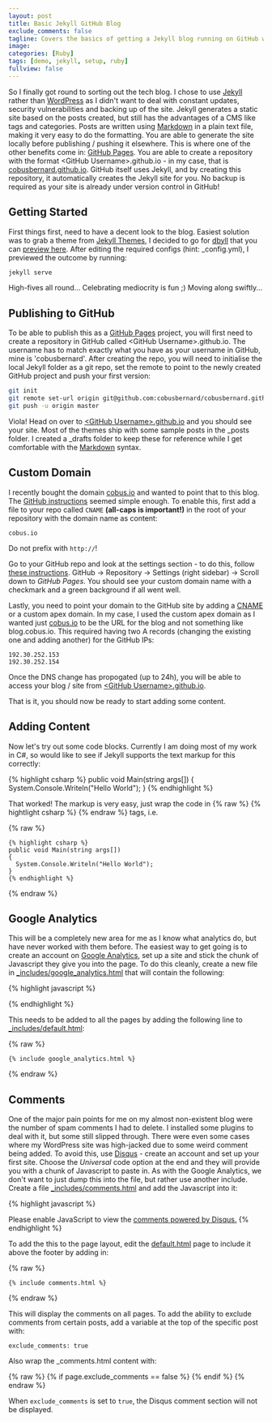 ```yaml
---
layout: post
title: Basic Jekyll GitHub Blog
exclude_comments: false
tagline: Covers the basics of getting a Jekyll blog running on GitHub with a custom URL.
image:
categories: [Ruby]
tags: [demo, jekyll, setup, ruby]
fullview: false
---
```


So I finally got round to sorting out the tech blog. I chose to use [Jekyll](http://jekyllrb.com) rather than [WordPress](https://wordpress.com) as I didn't want to deal with constant updates, security vulnerabilities and backing up of the site. Jekyll generates a static site based on the posts created, but still has the advantages of a CMS like tags and categories. Posts are written using [Markdown](http://kramdown.gettalong.org/) in a plain text file, making it very easy to do the formatting. You are able to generate the site locally before publishing / pushing it elsewhere. This is where one of the other benefits come in: [GitHub Pages](https://pages.github.com/). You are able to create a repository with the format \<GitHub Username\>.github.io - in my case, that is [cobusbernard.github.io](https://cobusbernard.github.io). GitHub itself uses Jekyll, and by creating this repository, it automatically creates the Jekyll site for you. No backup is required as your site is already under version control in GitHub!

Getting Started
---------------

First things first, need to have a decent look to the blog. Easiest solution was to grab a theme from [Jekyll Themes](http://jekyllthemes.org/), I decided to go for [dbyll](https://github.com/dbtek/dbyll) that you can [preview here](http://dbtek.github.io/dbyll/). After editing the required configs (hint: _config.yml), I previewed the outcome by running:

~~~ bash
jekyll serve
~~~

High-fives all round... Celebrating mediocrity is fun ;) Moving along swiftly...

Publishing to GitHub
--------------------
To be able to publish this as a [GitHub Pages](https://pages.github.com/) project, you will first need to create a repository in GitHub called \<GitHub Username\>.github.io. The username has to match exactly what you have as your username in GitHub, mine is 'cobusbernard'. After creating the repo, you will need to initialise the local Jekyll folder as a git repo, set the remote to point to the newly created GitHub project and push your first version:

~~~ bash
git init
git remote set-url origin git@github.com:cobusbernard/cobusbernard.github.io.git
git push -u origin master
~~~

Viola! Head on over to [\<GitHub Username\>.github.io](https://cobusbernard.github.io) and you should see your site. Most of the themes ship with some sample posts in the _posts folder. I created a _drafts folder to keep these for reference while I get comfortable with the [Markdown](http://kramdown.gettalong.org/) syntax.

Custom Domain
-------------
I recently bought the domain [cobus.io](http://cobus.io) and wanted to point that to this blog. The [GitHub instructions](https://help.github.com/articles/setting-up-a-custom-domain-with-github-pages/) seemed simple enough. To enable this, first add a file to your repo called `CNAME` **(all-caps is important!)** in the root of your repository with the domain name as content:

~~~
cobus.io
~~~

Do not prefix with `http://`!

Go to your GitHub repo and look at the settings section - to do this, follow [these instructions](https://help.github.com/articles/adding-a-cname-file-to-your-repository/). GitHub -> Repository -> Settings (right sidebar) -> Scroll down to *GitHub Pages*. You should see your custom domain name with a checkmark and a green background if all went well.

Lastly, you need to point your domain to the GitHub site by adding a [CNAME](http://en.wikipedia.org/wiki/CNAME_record) or a custom apex domain. In my case, I used the custom apex domain as I wanted just [cobus.io](http://cobus.io) to be the URL for the blog and not something like blog.cobus.io. This required having two A records (changing the existing one and adding another) for the GitHub IPs:

~~~
192.30.252.153
192.30.252.154
~~~

Once the DNS change has propogated (up to 24h), you will be able to access your blog / site from [\<GitHub Username\>.github.io](https://cobusbernard.github.io).

That is it, you should now be ready to start adding some content.


Adding Content
--------------

Now let's try out some code blocks. Currently I am doing most of my work in C#, so would like to see if Jekyll supports the text markup for this correctly:

{% highlight csharp %}
public void Main(string args[])
{
    System.Console.Writeln("Hello World");
}
{% endhighlight %}

That worked! The markup is very easy, just wrap the code in {% raw %} {% hightlight csharp %} {% endraw %} tags, i.e.

{% raw %}
~~~
{% highlight csharp %}
public void Main(string args[])
{
  System.Console.Writeln("Hello World");
}
{% endhighlight %}
~~~
{% endraw %}

Google Analytics
-----------------

This will be a completely new area for me as I know what analytics do, but have never worked with them before. The easiest way to get going is to create an account on [Google Analytics](http://www.google.com/analytics/), set up a site and stick the chunk of Javascript they give you into the page. To do this cleanly, create a new file in [_includes/google_analytics.html](https://github.com/cobusbernard/cobusbernard.github.io/blob/master/_includes/google_analytics.html) that will contain the following:

{% highlight javascript %}
<script>
(function(i,s,o,g,r,a,m){i['GoogleAnalyticsObject']=r;i[r]=i[r]||function(){
  (i[r].q=i[r].q||[]).push(arguments)},i[r].l=1*new Date();a=s.createElement(o),
  m=s.getElementsByTagName(o)[0];a.async=1;a.src=g;m.parentNode.insertBefore(a,m)
  })(window,document,'script','//www.google-analytics.com/analytics.js','ga');

  ga('create', '<tracking code>', '<site name>');
  ga('send', 'pageview');

</script>
{% endhighlight %}

This needs to be added to all the pages by adding the following line to [_includes/default.html](https://github.com/cobusbernard/cobusbernard.github.io/blob/master/_includes/default.html#L146):

{% raw %}
~~~
{% include google_analytics.html %}
~~~
{% endraw %}

Comments
--------

One of the major pain points for me on my almost non-existent blog were the number of spam comments I had to delete. I installed some plugins to deal with it, but some still slipped through. There were even some cases where my WordPress site was high-jacked due to some weird comment being added. To avoid this, use [Disqus](https://disqus.com) - create an account and set up your first site. Choose the *Universal* code option at the end and they will provide you with a chunk of Javascript to paste in. As with the Google Analytics, we don't want to just dump this into the file, but rather use another include. Create a file [_includes/comments.html](https://github.com/cobusbernard/cobusbernard.github.io/blob/master/_includes/comments.html) and add the Javascript into it:

{% highlight javascript %}
<div id="disqus_thread"></div>
<script type="text/javascript">
/* * * CONFIGURATION VARIABLES: EDIT BEFORE PASTING INTO YOUR WEBPAGE * * */
var disqus_shortname = '<disqus forum name>'; // required: replace example with your forum shortname
/* * * DON'T EDIT BELOW THIS LINE * * */
(function() {
  var dsq = document.createElement('script'); dsq.type = 'text/javascript'; dsq.async = true;
  dsq.src = '//' + disqus_shortname + '.disqus.com/embed.js';
  (document.getElementsByTagName('head')[0] || document.getElementsByTagName('body')[0]).appendChild(dsq);
  })();
</script>
<noscript>Please enable JavaScript to view the <a href="https://disqus.com/?ref_noscript">comments powered by Disqus.</a></noscript>
{% endhighlight %}

To add the this to the page layout, edit the [default.html](https://github.com/cobusbernard/cobusbernard.github.io/blob/master/_includes/default.html#L134) page to include it above the footer by adding in:

{% raw %}
~~~
{% include comments.html %}
~~~
{% endraw %}


This will display the comments on all pages. To add the ability to exclude comments from certain posts, add a variable at the top of the specific post with:

~~~
exclude_comments: true
~~~

Also wrap the _comments.html content with:

{% raw %}
{% if page.exclude_comments == false %}
{% endif %}
{% endraw %}

When `exclude_comments` is set to `true`, the Disqus comment section will not be displayed.
